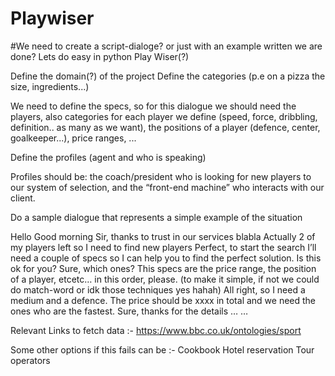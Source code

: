 # Playwiser

#We need to create a script-dialoge? or just with an example written we are done? Lets do easy in python
Play Wiser(?)

Define the domain(?) of the project
Define the categories (p.e on a pizza the size, ingredients...)

We need to define the specs, so for this dialogue we should need the players,
also categories for each player we define (speed, force, dribbling, definition.. as many as we want), the positions of a player (defence, center, goalkeeper...), price ranges, ...


Define the profiles (agent and who is speaking)

Profiles should be: the coach/president who is looking for new players to our system of selection, and the “front-end machine” who interacts with our client.

Do a sample dialogue that represents a simple example of the situation 

Hello
Good morning Sir, thanks to trust in our services blabla
Actually 2 of my players left so I need to find new players
Perfect, to start the search I’ll need a couple of specs so I can help you to find the perfect solution. Is this ok for you?
Sure, which ones?
This specs are the price range, the position of a player, etcetc… in this order, please. (to make it simple, if not we could do match-word or idk those techniques yes hahah)
All right, so I need a medium and a defence. The price should be xxxx in  total and we need the ones who are the fastest.
Sure, thanks for the details
… …

Relevant Links to fetch data :-
https://www.bbc.co.uk/ontologies/sport




Some other options if this fails can be :-
Cookbook
Hotel reservation
Tour operators

